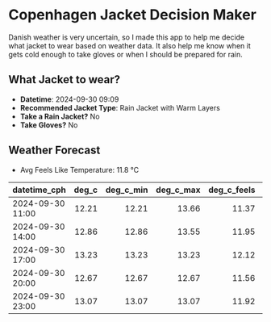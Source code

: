 
# Copenhagen Jacket Decision Maker

Danish weather is very uncertain, so I made this app to help me decide what jacket to wear based on weather data. 
It also help me know when it gets cold enough to take gloves or when I should be prepared for rain.

## What Jacket to wear?

- **Datetime**: 2024-09-30 09:09
- **Recommended Jacket Type**: Rain Jacket with Warm Layers
- **Take a Rain Jacket?** No
- **Take Gloves?** No

## Weather Forecast
- Avg Feels Like Temperature: 11.8 °C

| datetime_cph     |   deg_c |   deg_c_min |   deg_c_max |   deg_c_feels | weather   | wind   | rain   |
|:-----------------|--------:|------------:|------------:|--------------:|:----------|:-------|:-------|
| 2024-09-30 11:00 |   12.21 |       12.21 |       13.66 |         11.37 | Clouds    | Medium | None   |
| 2024-09-30 14:00 |   12.86 |       12.86 |       13.55 |         11.95 | Clouds    | High   | None   |
| 2024-09-30 17:00 |   13.23 |       13.23 |       13.23 |         12.12 | Clouds    | High   | None   |
| 2024-09-30 20:00 |   12.67 |       12.67 |       12.67 |         11.56 | Clouds    | High   | None   |
| 2024-09-30 23:00 |   13.07 |       13.07 |       13.07 |         11.92 | Clouds    | High   | None   |
        